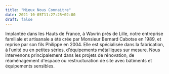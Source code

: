 ```yaml
---
title: "Mieux Nous Connaitre"
date: 2021-10-05T11:27:25+02:00
draft: false
---
```


Implantée dans les Hauts de France, à Wavrin près de Lille, notre entreprise familiale et artisanale a été crée par Monsieur Bernard Cabotse en 1989, et reprise par son fils Philippe en 2004.
Elle est spécialisée dans la fabrication, à l’unité ou en petites séries, d’équipements métalliques sur mesure. Nous intervenons principalement dans les projets de rénovation, de réaménagement d'espace ou restructuration de site avec bâtiments et équipements sensibles.